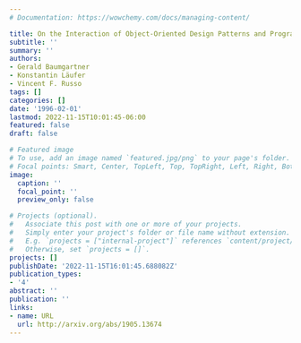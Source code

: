 ```yaml
---
# Documentation: https://wowchemy.com/docs/managing-content/

title: On the Interaction of Object-Oriented Design Patterns and Programming Languages
subtitle: ''
summary: ''
authors:
- Gerald Baumgartner
- Konstantin Läufer
- Vincent F. Russo
tags: []
categories: []
date: '1996-02-01'
lastmod: 2022-11-15T10:01:45-06:00
featured: false
draft: false

# Featured image
# To use, add an image named `featured.jpg/png` to your page's folder.
# Focal points: Smart, Center, TopLeft, Top, TopRight, Left, Right, BottomLeft, Bottom, BottomRight.
image:
  caption: ''
  focal_point: ''
  preview_only: false

# Projects (optional).
#   Associate this post with one or more of your projects.
#   Simply enter your project's folder or file name without extension.
#   E.g. `projects = ["internal-project"]` references `content/project/deep-learning/index.md`.
#   Otherwise, set `projects = []`.
projects: []
publishDate: '2022-11-15T16:01:45.688082Z'
publication_types:
- '4'
abstract: ''
publication: ''
links:
- name: URL
  url: http://arxiv.org/abs/1905.13674
---
```

